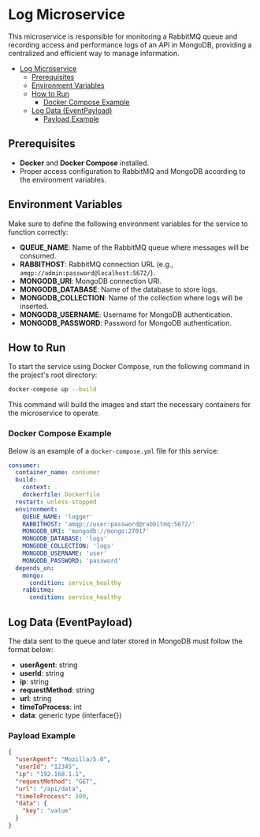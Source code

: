 # Log Microservice

This microservice is responsible for monitoring a RabbitMQ queue and recording access and performance logs of an API in MongoDB, providing a centralized and efficient way to manage information.

- [Log Microservice](#log-microservice)
  - [Prerequisites](#prerequisites)
  - [Environment Variables](#environment-variables)
  - [How to Run](#how-to-run)
    - [Docker Compose Example](#docker-compose-example)
  - [Log Data (EventPayload)](#log-data-eventpayload)
    - [Payload Example](#payload-example)

## Prerequisites

- **Docker** and **Docker Compose** installed.
- Proper access configuration to RabbitMQ and MongoDB according to the environment variables.

## Environment Variables

Make sure to define the following environment variables for the service to function correctly:

- **QUEUE_NAME**: Name of the RabbitMQ queue where messages will be consumed.
- **RABBITHOST**: RabbitMQ connection URL (e.g., `amqp://admin:password@localhost:5672/`).
- **MONGODB_URI**: MongoDB connection URI.
- **MONGODB_DATABASE**: Name of the database to store logs.
- **MONGODB_COLLECTION**: Name of the collection where logs will be inserted.
- **MONGODB_USERNAME**: Username for MongoDB authentication.
- **MONGODB_PASSWORD**: Password for MongoDB authentication.

## How to Run

To start the service using Docker Compose, run the following command in the project's root directory:

```bash
docker-compose up --build
```

This command will build the images and start the necessary containers for the microservice to operate.

### Docker Compose Example

Below is an example of a `docker-compose.yml` file for this service:

```yaml
consumer:
  container_name: consumer
  build:
    context: .
    dockerfile: Dockerfile
  restart: unless-stopped
  environment:
    QUEUE_NAME: 'logger'
    RABBITHOST: 'amqp://user:password@rabbitmq:5672/'
    MONGODB_URI: 'mongodb://mongo:27017'
    MONGODB_DATABASE: 'logs'
    MONGODB_COLLECTION: 'logs'
    MONGODB_USERNAME: 'user'
    MONGODB_PASSWORD: 'password'
  depends_on:
    mongo:
      condition: service_healthy
    rabbitmq:
      condition: service_healthy
```

## Log Data (EventPayload)

The data sent to the queue and later stored in MongoDB must follow the format below:

- **userAgent**: string  
- **userId**: string  
- **ip**: string  
- **requestMethod**: string  
- **url**: string  
- **timeToProcess**: int  
- **data**: generic type (interface{})  

### Payload Example

```json
{
  "userAgent": "Mozilla/5.0",
  "userId": "12345",
  "ip": "192.168.1.1",
  "requestMethod": "GET",
  "url": "/api/data",
  "timeToProcess": 100,
  "data": {
    "key": "value"
  }
}
```



